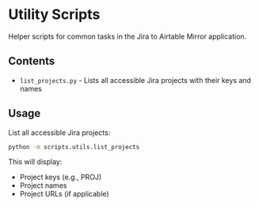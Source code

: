 # Utility Scripts

Helper scripts for common tasks in the Jira to Airtable Mirror application.

## Contents

- `list_projects.py` - Lists all accessible Jira projects with their keys and names

## Usage

List all accessible Jira projects:
```bash
python -m scripts.utils.list_projects
```

This will display:
- Project keys (e.g., PROJ)
- Project names
- Project URLs (if applicable)
